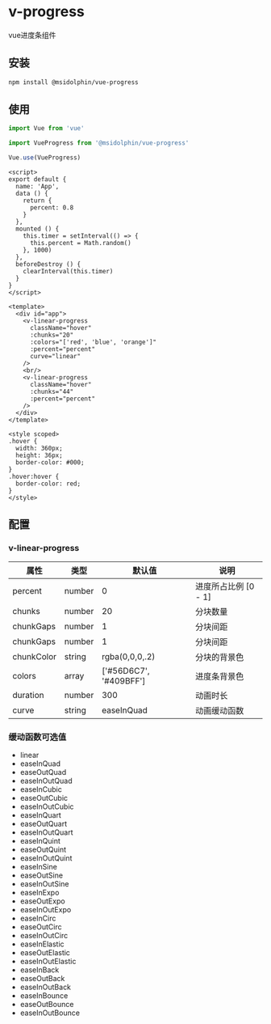 # v-progress
vue进度条组件

## 安装

```bash
npm install @msidolphin/vue-progress
```

## 使用

```js
import Vue from 'vue'

import VueProgress from '@msidolphin/vue-progress'

Vue.use(VueProgress)
```

```vue
<script>
export default {
  name: 'App',
  data () {
    return {
      percent: 0.8
    }
  },
  mounted () {
    this.timer = setInterval(() => {
      this.percent = Math.random()
    }, 1000)
  },
  beforeDestroy () {
    clearInterval(this.timer)
  }
}
</script>

<template>
  <div id="app">
    <v-linear-progress
      className="hover"
      :chunks="20"
      :colors="['red', 'blue', 'orange']"
      :percent="percent"
      curve="linear"
    />
    <br/>
    <v-linear-progress
      className="hover"
      :chunks="44"
      :percent="percent"
    />
  </div>
</template>

<style scoped>
.hover {
  width: 360px;
  height: 36px;
  border-color: #000;
}
.hover:hover {
  border-color: red;
}
</style>
```
## 配置

### v-linear-progress

|  属性   | 类型  |  默认值   | 说明  |
|  ----  | ----  | ----  | ----  |
| percent | number | 0  | 进度所占比例 [0 - 1] |
| chunks  | number | 20  | 分块数量 |
| chunkGaps  | number | 1  | 分块间距 |
| chunkGaps  | number | 1  | 分块间距 |
| chunkColor  | string | rgba(0,0,0,.2) | 分块的背景色 |
| colors  | array<string> | ['#56D6C7', '#409BFF'] | 进度条背景色 |
| duration  | number | 300  | 动画时长 |
| curve  | string | easeInQuad  | 动画缓动函数 |

### 缓动函数可选值

* linear
* easeInQuad
* easeOutQuad
* easeInOutQuad
* easeInCubic
* easeOutCubic
* easeInOutCubic
* easeInQuart
* easeOutQuart
* easeInOutQuart
* easeInQuint
* easeOutQuint
* easeInOutQuint
* easeInSine
* easeOutSine
* easeInOutSine
* easeInExpo
* easeOutExpo
* easeInOutExpo
* easeInCirc
* easeOutCirc
* easeInOutCirc
* easeInElastic
* easeOutElastic
* easeInOutElastic
* easeInBack
* easeOutBack
* easeInOutBack
* easeInBounce
* easeOutBounce
* easeInOutBounce